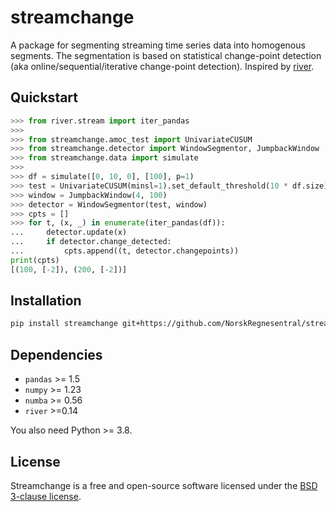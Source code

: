 # streamchange
A package for segmenting streaming time series data into homogenous segments. The segmentation is based on statistical change-point detection (aka online/sequential/iterative change-point detection). Inspired by [river](https://riverml.xyz/0.14.0/).


## Quickstart
```python
>>> from river.stream import iter_pandas
>>> 
>>> from streamchange.amoc_test import UnivariateCUSUM
>>> from streamchange.detector import WindowSegmentor, JumpbackWindow
>>> from streamchange.data import simulate
>>>
>>> df = simulate([0, 10, 0], [100], p=1)
>>> test = UnivariateCUSUM(minsl=1).set_default_threshold(10 * df.size)
>>> window = JumpbackWindow(4, 100)
>>> detector = WindowSegmentor(test, window)
>>> cpts = []
>>> for t, (x, _) in enumerate(iter_pandas(df)):
...     detector.update(x)
...     if detector.change_detected:
...         cpts.append((t, detector.changepoints))
print(cpts)
[(100, [-2]), (200, [-2])]
```

## Installation
```sh
pip install streamchange git+https://github.com/NorskRegnesentral/streamchange
```

## Dependencies
- `pandas` >= 1.5
- `numpy` >= 1.23
- `numba` >= 0.56
- `river` >=0.14

You also need Python >= 3.8. 

## License

Streamchange is a free and open-source software licensed under the [BSD 3-clause license](https://github.com/NorskRegnesentral/streamchange/blob/main/LICENSE).